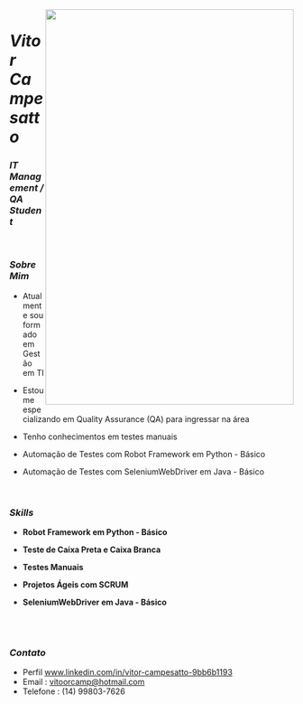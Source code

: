   <img align="right" width="440" height="700" right="0px" src="https://i.imgur.com/jJJRSB0.png">


# *Vitor Campesatto*
### *IT Management / QA Student*


<br>

### *Sobre Mim*

<p align="left" margin-left="10px"> 
 
- Atualmente sou formado em Gestão em TI  

- Estou me especializando em Quality Assurance (QA) para ingressar na área  

- Tenho conhecimentos em testes manuais   
 
- Automação de Testes com Robot Framework em Python - Básico

- Automação de Testes com SeleniumWebDriver em Java - Básico
 




<br>

### *Skills*

<p align="left" margin-left="10px">
 
-  <strong>Robot Framework em Python - Básico</strong> <br>
  
-  <strong>Teste de Caixa Preta e Caixa Branca </strong> <br>
  
-  <strong>Testes Manuais </strong> <br>
  
-  <strong>Projetos Ágeis com SCRUM </strong> <br>
  
-  <strong>SeleniumWebDriver em Java - Básico</strong>
</p>

<br/>
<br/>

### *Contato*

- Perfil www.linkedin.com/in/vitor-campesatto-9bb6b1193
- Email : vitoorcamp@hotmail.com
- Telefone : (14) 99803-7626
